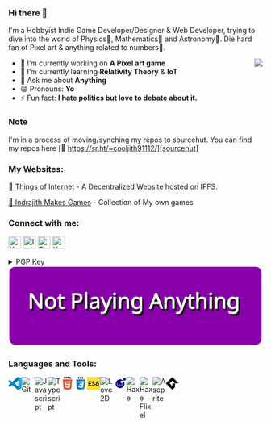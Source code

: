 ### Hi there 👋
I'm a Hobbyist Indie Game Developer/Designer & Web Developer, trying to dive into the world of Physics🧲, Mathematics📏 and Astronomy🌌.
Die hard fan of Pixel art & anything related to numbers🔢.

<img src="https://github-readme-stats.vercel.app/api/top-langs/?username=cooljith91112&layout=compact&langs_count=10" align="right">

- 🔭 I’m currently working on **A Pixel art game**
- 🌱 I’m currently learning **Relativity Theory** & **IoT**
- 💬 Ask me about **Anything**
- 😄 Pronouns:  **Yo**
- ⚡ Fun fact: **I hate politics but love to debate about it.**

### Note
I'm in a process of moving/synching my repos to sourcehut. You can find my repos here [🔗 https://sr.ht/~cooljith91112/][sourcehut]

### My Websites:
[🔗 Things of Internet][things-of-internet] - A Decentralized Website hosted on IPFS.

[🔗 Indrajith Makes Games][indrajith-makes-games] - Collection of My own games
### Connect with me:
[<img src="https://user-images.githubusercontent.com/2651484/89107797-194ae680-d451-11ea-9a79-a1f15087e47d.png" title="Youtube"  width="25" height="25"/>][ytchannel]
[<img src="https://static.itch.io/images/itchio-textless-black.svg" title="Itch.io"  width="25" height="25"/>][itchio]
[<img src="https://raw.githubusercontent.com/simple-icons/simple-icons/develop/icons/twitter.svg" title="Twitter"  width="25" height="25"/>][twitter]
[<img src="https://uploads-ssl.webflow.com/5c14e387dab576fe667689cf/5ca5bf1dff3c03fbf7cc9b3c_Kofi_logo_RGB_rounded-p-500.png" title="Ko-fi"  width="25" height="25"/>][ko-fi]

<details>
<summary>PGP Key</summary>
<p>
-----BEGIN PGP PUBLIC KEY BLOCK-----
  
mQGNBF/WY8kBDACnR9sfskexGp8JqomXmlGu2bmPFDnxJ6l4gBSg5wrespI66nKF
lEb+/GydN81Qlqxy3GrNsp7WiApAaZ32Y2zTAEL39JI2X8LkUaM9u5kWIhqYEw/P
poGDCJkpV1Hkvjr70HbZKfXs04xCeKxSVIPKIbsE2eiOx2kgtSbJiMA2eZYGNEy/
kYbxjoyglnhw6Ri3zduW5pFNIoeQIXs3XNmdbCBo1B6wJd0PKF8zfSwj1mF5Sm/b
+EjNX7cbnsUxFyQjrDyyezH7Hu1Uw5rY2UT0gqMO14qsmmK9p8L+ichXUsv15pT3
Th1F9bfMNS0pl4fVvMcUM8AWcyqQ3sKhDMGK+KIbtXSOMB8s+PA7EQBqQJtEm7Cb
jhXLmNKfk+jOHld4IUaDRtFZ6fAqC+TLx/hoplNQ0tqQKVcooVHQAAjRljj/xTGe
Dm2RlkLfjQYKJu8HO/lR9qh0oIUeT1CBODelSFfYDaDLg6VYOnll76ql0XZG0CWH
MLqL4G1t8q7mZpUAEQEAAbQiSW5kcmFqaXRoIEsgTCA8bWFjOTExMTJAZ21haWwu
Y29tPokB1AQTAQgAPhYhBCf45tAzsV4Ef2KDpcrdIytRXGsnBQJf1mPJAhsDBQkD
wmcABQsJCAcCBhUKCQgLAgQWAgMBAh4BAheAAAoJEMrdIytRXGsnSiYL/0qUOBTH
7PgvVrfLpP0A6rLhRSir01vnNrN0kdf2jhdWn4+b6yHj1IQk1tyMf1Xt34coO7Lk
FzY/9X9BS4hRbeEPIg09pl+IrS2ihSpGMrI5bzEgCaKOt9QD65pgwOx80Am9MiYL
OdM1nAOhmVuGWUqO2cu8jCpu1Wqsbfh3VoOSCllUBo2sSbLhL3dK1bV+kUuZQK5G
HymPYjMHsJ0MKEu7cJBbwmMiZ290oH3CCWYIHgQS9MJSW0ZRvE9jISL2KPoMTG/L
WrgZf3AW1P/dOFBKpjXBrcAqKL3c95LJmoraUEHPnIWm82i7x5keV/e7sj7XoNXp
Qt5RRIWIE4D9XDIGyJydV+2G21ZogkDB7bWgR3oM8+agcupYrMQBMwwjpxyidTZZ
2S154vg1cQ5CgVGXgT4Q41M43f+I0fvSVYBwZXJoYas1Z8LCyiqCkk8PW8skL1Vm
ycOlyVHZOYYHbcaqn0zWjH4hAvOaUjTLPY2L+4UW9kmU7WaGMoe5oNvFE7kBjQRf
1mPJAQwAzERKRS7YiyV/fNJgCMPUO6Vb33Z4P2M+JzurQRGRk9iZbSYlYSdeM6Av
bJAWN2ZCLbPTR193XroSKOGVJ92ywJjVsGAe3ojxiKqP2ltioTzgqVtN0B2P+Vjr
wQagD9pIgpDu1AnCscMifWXT2/uHT2b6wFUn5CYVx1BBtF5x/fJArpcoqFWqNs47
S6oeUMKr9OMqUIIPenukNvI3lmGVHc17g6CJ7h0qHke+7V9fsF/PSbzVPnjW4uoD
LB9zUXD3soWN+hv1Z0kDFVgK498VwGZfukEJWW7UQVlT+eAtC/vZs1D+iQcaWASa
1KsIUWF99BCv2LVE0gPBpcVYXG5jkhxmXAtm+zFgUAiR9SZusjIk+VvqLLmPLd0q
Viq4eA3CaB1pppJYDfClyb942epoEjm6gGBCt1kRyK402Rs9xreZ60rLCTAOaUX1
85jz/iQFPCX6R/p/xttJT2vCSToXJdbCq7YMEgbfmNNvQGZ+4kSiOR7IMq6keoh+
lnvS7HPhABEBAAGJAbwEGAEIACYWIQQn+ObQM7FeBH9ig6XK3SMrUVxrJwUCX9Zj
yQIbDAUJA8JnAAAKCRDK3SMrUVxrJ76iC/9fiKkpvRMB3EXeNEQcnerDwHbnfezr
h0Xl7iqkA1d2SNrD+189Q1Eyc6L2nY2dU3N9smvd4Qzn5LN1c8zhVy86rwimFBM5
pzljwrks2rlkZjlup6wV725oL3WmpwKo71L7weqlzUf72VIiuj70Vuwf3j31rgXS
EDWCp9NuycLagx2azMjaIp88wqFnX5vArTd7+1kAnS9ktaevnSilBw9o8mevg4Zo
k3hRvyd+P4USbqzKgY3MItuMoW3NIzIhd8Gqw0WqBFcmcXektvrqwjPGGVA9k5B7
TcfwknUe3VUFfalRVXRWeFO0p0fjwc0lAmjHEXd6degJcnixRmuaGaEPMeIYosfR
hM7mObgtmOV7w78ZAmOL6OpYeymalZEtaFwDWd11iymReqNH3OwhXR10KeWYBNe4
SbLXWibW4HIHjcfRAUDk9A8LvrJ5u/qOcZWTy48ZNJCwSnIy/4o5++sIxLVTvApO
VI1J9lj0hsB1OE+ga87HSsv7F5sXuGfPn0Q=
=/WL9

-----END PGP PUBLIC KEY BLOCK-----
  </p>
</details>
<img src="now_playing.svg">

### Languages and Tools:

[<img align="left" alt="Visual Studio Code" title="Visual Studio Code" width="26px" src="https://raw.githubusercontent.com/github/explore/80688e429a7d4ef2fca1e82350fe8e3517d3494d/topics/visual-studio-code/visual-studio-code.png" />][ytchannel]
[<img align="left" alt="Git" width="26px" title="Git" src="https://img.icons8.com/color/48/000000/git.png" />][ytchannel]
[<img align="left" alt="Javascript" width="26px" title="Javascript" src="https://img.icons8.com/color/48/000000/javascript.png" />][ytchannel]
[<img align="left" alt="Typescript" width="26px" title="Typescript" src="https://img.icons8.com/color/48/000000/typescript.png" />][ytchannel]
[<img align="left" alt="HTML5" width="26px" title="HTML5" src="https://raw.githubusercontent.com/github/explore/80688e429a7d4ef2fca1e82350fe8e3517d3494d/topics/html/html.png" />][ytchannel]
[<img align="left" alt="CSS3" width="26px" title="CSS3" src="https://raw.githubusercontent.com/github/explore/80688e429a7d4ef2fca1e82350fe8e3517d3494d/topics/css/css.png" />][ytchannel]
[<img align="left" alt="ES6" width="26px" title="ES6" src="https://raw.githubusercontent.com/github/explore/80688e429a7d4ef2fca1e82350fe8e3517d3494d/topics/es6/es6.png" />][ytchannel]
[<img align="left" alt="Love2D" width="26px" title="Love2d" src="https://love2d.org/w/images/6/68/love-app-0.10.png" />][ytchannel]
[<img align="left" alt="Lua" width="26px" title="Lua" src="https://raw.githubusercontent.com/github/explore/80688e429a7d4ef2fca1e82350fe8e3517d3494d/topics/lua/lua.png" />][ytchannel]
[<img align="left" alt="Haxe" width="26px" title="Haxe" src="https://haxe.org/img/branding/haxe-logo-vertical.png" />][ytchannel]
[<img align="left" alt="Haxe Flixel" width="26px" title="Haxe Flixel" src="https://haxeflixel.com/images/haxeflixel.svg" />][ytchannel]
[<img align="left" alt="Aseprite" width="26px" title="Aseprite" src="https://raw.githubusercontent.com/aseprite/aseprite/master/data/icons/ase256.png" />][ytchannel]
[<img align="left" alt="Game Maker" width="26px" title="Game Maker Studio" src="https://raw.githubusercontent.com/github/explore/80688e429a7d4ef2fca1e82350fe8e3517d3494d/topics/gamemaker/gamemaker.png" />][ytchannel]

[ytchannel]: https://www.youtube.com/channel/UCqoc4Z-zqImKM8u3GI0CSTg
[itchio]: https://indrajithkl.itch.io/
[twitter]: https://twitter.com/indrajithKLIS
[ko-fi]: https://ko-fi.com/indrajith
[things-of-internet]: https://thingsofinternet.org/
[indrajith-makes-games]: https://indrajithmakesgames.com/
[sourcehut]: https://sr.ht/~cooljith91112/
